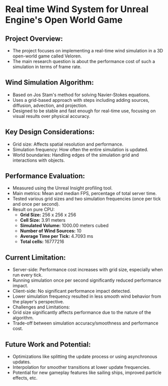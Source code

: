 # Real time Wind System for Unreal Engine's Open World Game
## Project Overview:
- The project focuses on implementing a real-time wind simulation in a 3D open-world game called Veloren.
- The main research question is about the performance cost of such a simulation in terms of frame rate.
## Wind Simulation Algorithm:
- Based on Jos Stam's method for solving Navier-Stokes equations.
- Uses a grid-based approach with steps including adding sources, diffusion, advection, and projection.
- Designed to be stable and fast enough for real-time use, focusing on visual results over physical accuracy.
## Key Design Considerations:
- Grid size: Affects spatial resolution and performance.
- Simulation frequency: How often the entire simulation is updated.
- World boundaries: Handling edges of the simulation grid and interactions with objects.
## Performance Evaluation:
- Measured using the Unreal Insight profiling tool.
- Main metrics: Mean and median FPS, percentage of total server time.
- Tested various grid sizes and two simulation frequencies (once per tick and once per second).
- Result on pure CPU:
    -  **Grid Size:** 256 x 256 x 256
    -  **Cell Size:** 3.91 meters
    -  **Simulated Volume:** 1000.00 meters cubed
    -  **Number of Wind Sources:** 10
    -  **Average Time per Tick:** 4.7093 ms
    -  **Total cells:** 16777216
## Current Limitation:
- Server-side: Performance cost increases with grid size, especially when run every tick.
- Running simulation once per second significantly reduced performance impact.
- Client-side: No significant performance impact detected.
- Lower simulation frequency resulted in less smooth wind behavior from the player's perspective.
- Challenges and Limitations:
- Grid size significantly affects performance due to the nature of the algorithm.
- Trade-off between simulation accuracy/smoothness and performance cost.
## Future Work and Potential:
- Optimizations like splitting the update process or using asynchronous updates.
- Interpolation for smoother transitions at lower update frequencies.
- Potential for new gameplay features like sailing ships, improved particle effects, etc.
